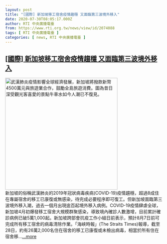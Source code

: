 ```yaml
---
layout: post
title: "[國際] 新加坡移工宿舍疫情趨穩 又面臨第三波境外移入"
date: 2020-07-30T08:05:17.000Z
author: RTI 中央廣播電臺
from: https://www.rti.org.tw/news/view/id/2074088
tags: [ RTI 中央廣播電臺 ]
categories: [ news, RTI 中央廣播電臺 ]
---
```

<!--1596096317000-->
[[國際] 新加坡移工宿舍疫情趨穩 又面臨第三波境外移入](https://www.rti.org.tw/news/view/id/2074088)
------

<div>
<img src="https://static.rti.org.tw/assets/thumbnails/2020/07/22/20200722000125M.jpg" width="360" alt="武漢肺炎疫情影響全球經濟發展，新加坡將撥款新幣4500萬元與旅遊業合作，鼓勵全島旅遊消費。圖為昔日深受觀光客喜愛的景點牛車水如今人潮已不復見。" title="武漢肺炎疫情影響全球經濟發展，新加坡將撥款新幣4500萬元與旅遊業合作，鼓勵全島旅遊消費。圖為昔日深受觀光客喜愛的景點牛車水如今人潮已不復見。"><br>新加坡的俗稱武漢肺炎的2019年冠狀病毒疾病(COVID-19)疫情趨穩，超過8成住在專屬宿舍的移工已康復或無感染，待完成必要程序即可復工。但新加坡面臨第三波境外移入潮，過去一個月出現逾百起境外移入病例。COVID-19疫情肆虐全球，新加坡4月初爆發移工宿舍大規模群聚感染，導致境內確診人數激增，目前累計確診病例已破5萬1,000起。新加坡跨部會抗疫工作小組日前表示，預計8月7日前可完成所有移工宿舍的病毒清除作業。「海峽時報」(The Straits Times)報導，截至28日，約有26萬2,000名住在宿舍的移工已康復或未檢出病毒，相當於所有住在宿舍移...<a target="_blank" href="https://www.rti.org.tw/news/view/id/2074088">...more</a>
</div>
